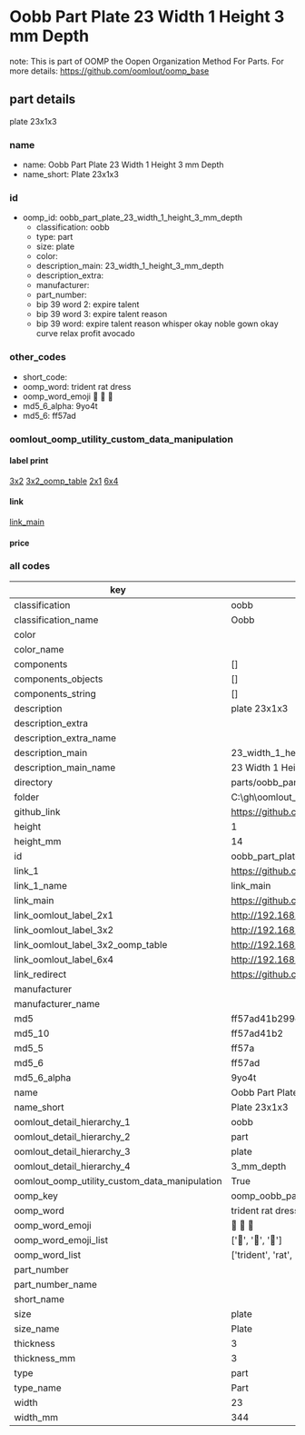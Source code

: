 # Oobb Part Plate 23 Width 1 Height 3 mm Depth  

note: This is part of OOMP the Oopen Organization Method For Parts. For more details: https://github.com/oomlout/oomp_base

##  part details
  



plate 23x1x3



### name
* name: Oobb Part Plate 23 Width 1 Height 3 mm Depth
* name_short: Plate 23x1x3 
### id
* oomp_id: oobb_part_plate_23_width_1_height_3_mm_depth
  * classification: oobb
  * type: part
  * size: plate
  * color: 
  * description_main: 23_width_1_height_3_mm_depth
  * description_extra: 
  * manufacturer: 
  * part_number: 
  * bip 39 word 2: expire talent
  * bip 39 word 3: expire talent reason
  * bip 39 word: expire talent reason whisper okay noble gown okay curve relax profit avocado

### other_codes
* short_code: 
* oomp_word: trident rat dress
* oomp_word_emoji :trident: :rat: :dress:
* md5_6_alpha: 9yo4t
* md5_6: ff57ad






### oomlout_oomp_utility_custom_data_manipulation
#### label print
[3x2](http://192.168.1.245:1112/?label=oomp%209yo4t)
[3x2_oomp_table](http://192.168.1.108:1112/?label=oomp%209yo4t)
[2x1](http://192.168.1.242:1112/?label=oomp%209yo4t)
[6x4](http://192.168.1.55:1112/?label=oomp%209yo4t)    

#### link

[link_main](https://github.com/oomlout/oomlout_oobb_version_4_generated_parts/tree/main/navigation_oomp/oobb/part/plate/23_width_1_height_3_mm_depth/part)                              

#### price







### all codes 
| key | value |  
| --- | --- |  
| classification | oobb |  
| classification_name | Oobb |  
| color |  |  
| color_name |  |  
| components | [] |  
| components_objects | [] |  
| components_string | [] |  
| description | plate 23x1x3 |  
| description_extra |  |  
| description_extra_name |  |  
| description_main | 23_width_1_height_3_mm_depth |  
| description_main_name | 23 Width 1 Height 3 mm Depth |  
| directory | parts/oobb_part_plate_23_width_1_height_3_mm_depth |  
| folder | C:\gh\oomlout_oobb_version_4_generated_parts\parts\oobb_part_plate_23_width_1_height_3_mm_depth |  
| github_link | https://github.com/oomlout/oomlout_oomp_part_src/tree/main/parts/oobb_part_plate_23_width_1_height_3_mm_depth |  
| height | 1 |  
| height_mm | 14 |  
| id | oobb_part_plate_23_width_1_height_3_mm_depth |  
| link_1 | https://github.com/oomlout/oomlout_oobb_version_4_generated_parts/tree/main/navigation_oomp/oobb/part/plate/23_width_1_height_3_mm_depth/part |  
| link_1_name | link_main |  
| link_main | https://github.com/oomlout/oomlout_oobb_version_4_generated_parts/tree/main/navigation_oomp/oobb/part/plate/23_width_1_height_3_mm_depth/part |  
| link_oomlout_label_2x1 | http://192.168.1.242:1112/?label=oomp%209yo4t |  
| link_oomlout_label_3x2 | http://192.168.1.245:1112/?label=oomp%209yo4t |  
| link_oomlout_label_3x2_oomp_table | http://192.168.1.108:1112/?label=oomp%209yo4t |  
| link_oomlout_label_6x4 | http://192.168.1.55:1112/?label=oomp%209yo4t |  
| link_redirect | https://github.com/oomlout/oomlout_oobb_version_4_generated_parts/tree/main/parts/oobb_plate_23_01_03 |  
| manufacturer |  |  
| manufacturer_name |  |  
| md5 | ff57ad41b299eca656ccffa966375a83 |  
| md5_10 | ff57ad41b2 |  
| md5_5 | ff57a |  
| md5_6 | ff57ad |  
| md5_6_alpha | 9yo4t |  
| name | Oobb Part Plate 23 Width 1 Height 3 mm Depth |  
| name_short | Plate 23x1x3  |  
| oomlout_detail_hierarchy_1 | oobb |  
| oomlout_detail_hierarchy_2 | part |  
| oomlout_detail_hierarchy_3 | plate |  
| oomlout_detail_hierarchy_4 | 3_mm_depth |  
| oomlout_oomp_utility_custom_data_manipulation | True |  
| oomp_key | oomp_oobb_part_plate_23_width_1_height_3_mm_depth |  
| oomp_word | trident rat dress |  
| oomp_word_emoji | :trident: :rat: :dress: |  
| oomp_word_emoji_list | [':trident:', ':rat:', ':dress:'] |  
| oomp_word_list | ['trident', 'rat', 'dress'] |  
| part_number |  |  
| part_number_name |  |  
| short_name |  |  
| size | plate |  
| size_name | Plate |  
| thickness | 3 |  
| thickness_mm | 3 |  
| type | part |  
| type_name | Part |  
| width | 23 |  
| width_mm | 344 |  
